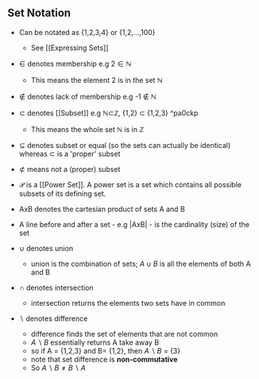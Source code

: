 ## Set Notation

- Can be notated as {1,2,3,4} or {1,2,...,100}
    - See [[Expressing Sets]]
    
- ∈ denotes membership e.g $2 ∈ ℕ$
    - This means the element 2 is in the set ℕ

- ∉ denotes lack of membership e.g -1 ∉ ℕ

- ⊂ denotes [[Subset]] e.g ℕ⊂ℤ, {1,2} ⊂ {1,2,3} ^pa0ckp
    - This means the whole set ℕ is in ℤ

- ⊆ denotes subset or equal (so the sets can actually be identical) whereas ⊂ is a 'proper' subset

- ⊄ means not a (proper) subset

- $\mathcal P$ is a [[Power Set]]. A power set is a set which contains all possible subsets of its defining set.

- AxB denotes the cartesian product of sets A and B
- A line before and after a set - e.g |AxB| - is the cardinality (size) of the set
- $\cup$ denotes union
    - union is the combination of sets; ${A \cup B}$ is all the elements of both A and B
- $\cap$  denotes intersection 
    - intersection returns the elements two sets have in common
- $\backslash$ denotes difference
    - difference finds the set of elements that are not common
    - ${A\backslash B}$ essentially returns A take away B
    - so if A = {1,2,3} and B= {1,2}, then ${A\backslash B}$ = {3}
    - note that set difference is **non-commutative**
    - So ${A\backslash B \neq B \backslash A}$
    